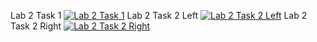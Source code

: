 Lab 2 Task 1
[![Lab 2 Task 1](https://img.youtube.com/vi/0BIwnF_wsds/0.jpg)](https://www.youtube.com/watch?v=0BIwnF_wsds)
Lab 2 Task 2 Left
[![Lab 2 Task 2 Left](https://img.youtube.com/vi/w3KlTgixaUc/0.jpg)](https://www.youtube.com/watch?v=w3KlTgixaUc)
Lab 2 Task 2 Right
[![Lab 2 Task 2 Right](https://img.youtube.com/vi/brGe4sh4Aog/0.jpg)](https://www.youtube.com/watch?v=brGe4sh4Aog)
